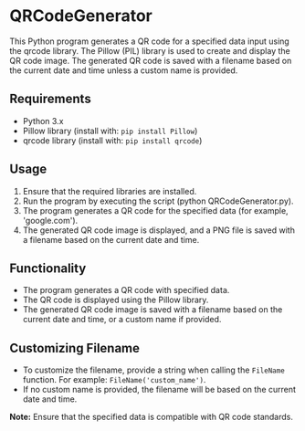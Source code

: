 # QRCodeGenerator
This Python program generates a QR code for a specified data input using the qrcode library. The Pillow (PIL) library is used to create and display the QR code image. The generated QR code is saved with a filename based on the current date and time unless a custom name is provided.

## Requirements
- Python 3.x
- Pillow library (install with: `pip install Pillow`)
- qrcode library (install with: `pip install qrcode`)

## Usage
1. Ensure that the required libraries are installed.
2. Run the program by executing the script (python QRCodeGenerator.py).
3. The program generates a QR code for the specified data (for example, 'google.com').
4. The generated QR code image is displayed, and a PNG file is saved with a filename based on the current date and time.

## Functionality
- The program generates a QR code with specified data.
- The QR code is displayed using the Pillow library.
- The generated QR code image is saved with a filename based on the current date and time, or a custom name if provided.

## Customizing Filename
- To customize the filename, provide a string when calling the `FileName` function. For example: `FileName('custom_name')`.
- If no custom name is provided, the filename will be based on the current date and time.

**Note:** Ensure that the specified data is compatible with QR code standards.
